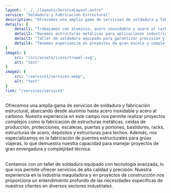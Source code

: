 ```yaml
---
layout: "../../layouts/ServiceLayout.astro"
service: "Soldadura y Fabricación Estructural"
description: "Ofrecemos una amplia gama de servicios de soldadura y fabricación estructural, abarcando desde aluminio hasta acero inoxidable y acero al carbono."
details: {
    detail1: "Trabajamos con aluminio, acero inoxidable y acero al carbono.",
    detail2: "Hacemos estructuras metálicas para aplicaciones industriales.",
    detail3: "Taller de soldadura equipado para garantizar precisión y calidad.",
    detail4: "Tenemos experiencia en proyectos de gran escala y complejidad técnica."
}
image1: {
    src: "/src/assets/icons/trowel.svg",
    alt: "test"
}
image2: {
    src: "/service1/services.webp",
    alt: "test"
}
link: "/services/service1"
---
```


Ofrecemos una amplia gama de servicios de soldadura y fabricación estructural, abarcando desde aluminio hasta acero inoxidable y acero al carbono. Nuestra experiencia en este campo nos permite realizar proyectos complejos como la fabricación de estructuras metálicas, celdas de producción, protecciones, escaleras, puertas y portones, bastidores, racks, estructuras de acero, depósitos y estructuras para techos. Además, nos especializamos en la fabricación de puentes estructurales para grúas viajeras, lo que demuestra nuestra capacidad para manejar proyectos de gran envergadura y complejidad técnica.

<br />
Contamos con un taller de soldadura equipado con tecnología avanzada, lo que nos permite ofrecer servicios de alta calidad y precisión. Nuestra experiencia en la industria maquiladora y en proyectos de construcción nos proporciona un entendimiento profundo de las necesidades específicas de nuestros clientes en diversos sectores industriales.